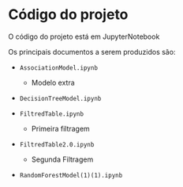 # Código do projeto

O código do projeto está em JupyterNotebook


Os principais documentos a serem produzidos são:

* `AssociationModel.ipynb`
  * Modelo extra

* `DecisionTreeModel.ipynb`
 
* `FiltredTable.ipynb`
  * Primeira filtragem

* `FiltredTable2.0.ipynb`
  * Segunda Filtragem

* `RandomForestModel(1)(1).ipynb`
